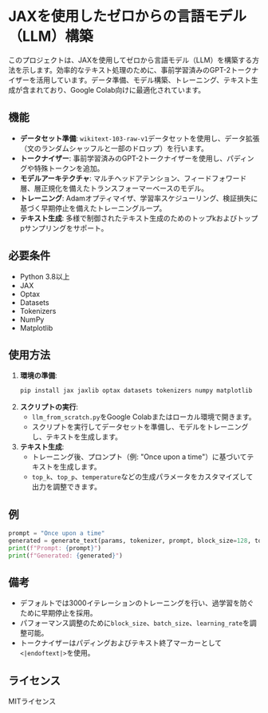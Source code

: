 # JAXを使用したゼロからの言語モデル（LLM）構築

このプロジェクトは、JAXを使用してゼロから言語モデル（LLM）を構築する方法を示します。効率的なテキスト処理のために、事前学習済みのGPT-2トークナイザーを活用しています。データ準備、モデル構築、トレーニング、テキスト生成が含まれており、Google Colab向けに最適化されています。

## 機能
- **データセット準備**: `wikitext-103-raw-v1`データセットを使用し、データ拡張（文のランダムシャッフルと一部のドロップ）を行います。
- **トークナイザー**: 事前学習済みのGPT-2トークナイザーを使用し、パディングや特殊トークンを追加。
- **モデルアーキテクチャ**: マルチヘッドアテンション、フィードフォワード層、層正規化を備えたトランスフォーマーベースのモデル。
- **トレーニング**: Adamオプティマイザ、学習率スケジューリング、検証損失に基づく早期停止を備えたトレーニングループ。
- **テキスト生成**: 多様で制御されたテキスト生成のためのトップkおよびトップpサンプリングをサポート。

## 必要条件
- Python 3.8以上
- JAX
- Optax
- Datasets
- Tokenizers
- NumPy
- Matplotlib

## 使用方法
1. **環境の準備**:
   ```bash
   pip install jax jaxlib optax datasets tokenizers numpy matplotlib
   ```
2. **スクリプトの実行**:
   - `llm_from_scratch.py`をGoogle Colabまたはローカル環境で開きます。
   - スクリプトを実行してデータセットを準備し、モデルをトレーニングし、テキストを生成します。
3. **テキスト生成**:
   - トレーニング後、プロンプト（例: "Once upon a time"）に基づいてテキストを生成します。
   - `top_k`、`top_p`、`temperature`などの生成パラメータをカスタマイズして出力を調整できます。

## 例
```python
prompt = "Once upon a time"
generated = generate_text(params, tokenizer, prompt, block_size=128, top_k=40, top_p=0.9, temperature=0.9)
print(f"Prompt: {prompt}")
print(f"Generated: {generated}")
```

## 備考
- デフォルトでは3000イテレーションのトレーニングを行い、過学習を防ぐために早期停止を採用。
- パフォーマンス調整のために`block_size`、`batch_size`、`learning_rate`を調整可能。
- トークナイザーはパディングおよびテキスト終了マーカーとして`<|endoftext|>`を使用。

## ライセンス
MITライセンス
